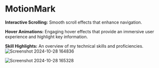 # MotionMark
**Interactive Scrolling:** Smooth scroll effects that enhance navigation.

**Hover Animations:** Engaging hover effects that provide an immersive user experience and highlight key information.

**Skill Highlights:** An overview of my technical skills and proficiencies.
![Screenshot 2024-10-28 164836](https://github.com/user-attachments/assets/bd66b653-d09b-451d-afd6-ee103d792d69)

![Screenshot 2024-10-28 165328](https://github.com/user-attachments/assets/63c0d1ca-d9f1-4b6e-917d-39f5a9b57a19)
